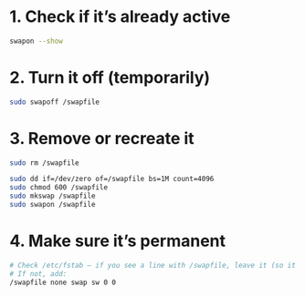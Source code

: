 # 1. Check if it’s already active
```bash
swapon --show
```

# 2. Turn it off (temporarily)
```bash
sudo swapoff /swapfile
```

# 3. Remove or recreate it
```bash
sudo rm /swapfile

sudo dd if=/dev/zero of=/swapfile bs=1M count=4096
sudo chmod 600 /swapfile
sudo mkswap /swapfile
sudo swapon /swapfile
```

# 4. Make sure it’s permanent
```bash
# Check /etc/fstab — if you see a line with /swapfile, leave it (so it enables at boot).
# If not, add:
/swapfile none swap sw 0 0
```
